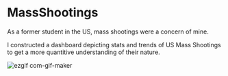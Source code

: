 # MassShootings

As a former student in the US, mass shootings were a concern of mine.

I constructed a dashboard depicting stats and trends of US Mass Shootings to get a more quantitive understanding of their nature.


![ezgif com-gif-maker](https://user-images.githubusercontent.com/56136026/187028387-959c0a0c-d257-437f-94aa-e4a535c9b506.gif)
